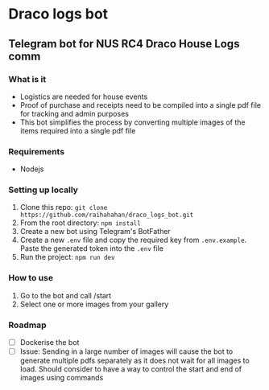 # Draco logs bot
## Telegram bot for NUS RC4 Draco House Logs comm

### What is it
- Logistics are needed for house events
- Proof of purchase and receipts need to be compiled into a single pdf file for tracking and admin purposes
- This bot simplifies the process by converting multiple images of the items required into a single pdf file

### Requirements
- Nodejs

### Setting up locally
1. Clone this repo: `git clone https://github.com/raihahahan/draco_logs_bot.git`
2. From the root directory: `npm install`
3. Create a new bot using Telegram's BotFather
4. Create a new `.env` file and copy the required key from `.env.example`. Paste the generated token into the `.env` file
5. Run the project: `npm run dev`

### How to use
1. Go to the bot and call /start
2. Select one or more images from your gallery

### Roadmap
- [ ] Dockerise the bot
- [ ] Issue: Sending in a large number of images will cause the bot to generate multiple pdfs separately as it does not wait for all images to load. Should consider to have a way to control the start and end of images using commands

